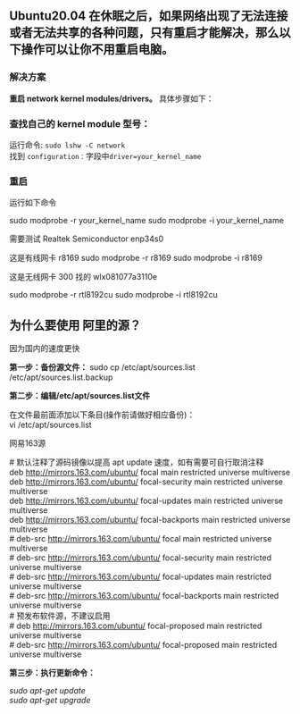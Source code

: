 ## Ubuntu20.04 在休眠之后，如果网络出现了无法连接或者无法共享的各种问题，只有重启才能解决，那么以下操作可以让你不用重启电脑。

### 解决方案

**重启 network kernel modules/drivers。** 具体步骤如下：

### 查找自己的 kernel module 型号：

运行命令: `sudo lshw -C network`  
找到 `configuration：`字段中`driver=your_kernel_name`

### 重启

运行如下命令

sudo modprobe -r your_kernel_name
sudo modprobe -i your_kernel_name


需要测试
 Realtek Semiconductor
enp34s0

这是有线网卡  r8169
sudo modprobe -r  r8169
sudo modprobe -i r8169


这是无线网卡  300 找的
wlx081077a3110e

sudo modprobe -r  rtl8192cu 
sudo modprobe -i  rtl8192cu

## 为什么要使用 阿里的源？ 

因为国内的速度更快

**第一步：备份源文件：**
sudo cp /etc/apt/sources.list /etc/apt/sources.list.backup

**第二步：编辑/etc/apt/sources.list文件**

在文件最前面添加以下条目(操作前请做好相应备份)：  
vi /etc/apt/sources.list

网易163源

\# 默认注释了源码镜像以提高 apt update 速度，如有需要可自行取消注释  
deb http://mirrors.163.com/ubuntu/ focal main restricted universe multiverse  
deb http://mirrors.163.com/ubuntu/ focal-security main restricted universe multiverse  
deb http://mirrors.163.com/ubuntu/ focal-updates main restricted universe multiverse  
deb http://mirrors.163.com/ubuntu/ focal-backports main restricted universe multiverse  
\# deb-src http://mirrors.163.com/ubuntu/ focal main restricted universe multiverse  
\# deb-src http://mirrors.163.com/ubuntu/ focal-security main restricted universe multiverse  
\# deb-src http://mirrors.163.com/ubuntu/ focal-updates main restricted universe multiverse  
\# deb-src http://mirrors.163.com/ubuntu/ focal-backports main restricted universe multiverse  
\# 预发布软件源，不建议启用  
\# deb http://mirrors.163.com/ubuntu/ focal-proposed main restricted universe multiverse  
\# deb-src http://mirrors.163.com/ubuntu/ focal-proposed main restricted universe multiverse

**第三步：执行更新命令：**

_sudo apt-get update  
sudo apt-get upgrade_